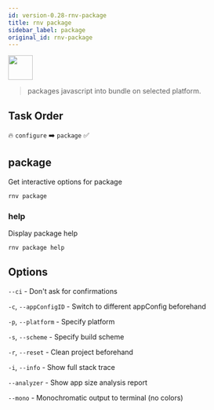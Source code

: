 ```yaml
---
id: version-0.28-rnv-package
title: rnv package
sidebar_label: package
original_id: rnv-package
---
```


<img src="https://renative.org/img/ic_cli.png" width=50 height=50 />

> packages javascript into bundle on selected platform.

## Task Order

🔥 `configure` ➡️ `package`  ✅

## package

Get interactive options for package

```bash
rnv package
```

### help

Display package help

```bash
rnv package help
```

## Options

`--ci` - Don't ask for confirmations

`-c`, `--appConfigID` - Switch to different appConfig beforehand

`-p`, `--platform` - Specify platform

`-s`, `--scheme` - Specify build scheme

`-r`, `--reset` - Clean project beforehand

`-i`, `--info` - Show full stack trace

`--analyzer` - Show app size analysis report

`--mono` - Monochromatic output to terminal (no colors)
